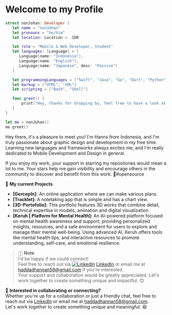 <!--
**HadHanns/HadHanns** is a ✨ _special_ ✨ repository because its `README.md` (this file) appears on your GitHub profile.

Here are some ideas to get you started:

- 🔭 I’m currently working on ...
- 🌱 I’m currently learning ...
- 👯 I’m looking to collaborate on ...
- 🤔 I’m looking for help with ...
- 💬 Ask me about ...
- 📫 How to reach me: ...
- 😄 Pronouns: ...
- ⚡ Fun fact: ...
-->

# Welcome to my Profile

```swift
struct nonJohan: Developer {
   let name = "nonJohan"
   let pronouns = "he/him"
   let location: Location = .IDR 

   let role = "Mobile & Web Developer, Student"
   let languages: [Language] = [
      Language(name: "Indonesia"), 
      Language(name: "English"), 
      Language(name: "Japanese", desc: "Passive")
   ]

   let programmingLanguages = ["Swift", "Java", "Go", "Dart", "Python", "SQL", "React"]
   let markup = ["HTML", "XML"]
   let scripting = ["Bash", "Shell"]

   func greet() {
       print("Hey, thanks for dropping by, feel free to have a look at my work! 👋")
   }
}

let me = nonJohan()
me.greet()
```

Hey there, it's a pleasure to meet you! I'm Hanns from Indonesia, and I'm truly passionate about graphic design and development in my free time. Learning new languages and frameworks always excites me, and I'm really dedicated to Mobile Development and Design in general.

If you enjoy my work, your support in starring my repositories would mean a lot to me. Your stars help me gain visibility and encourage others in the community to discover and benefit from this work. 🌟#opensource

🚀 **My current Projects**
- **[GercepIn]:** An online application where we can make various plans.
- **[Tracklet]:** A notetaking app that is simple and has a chart view.
- **[3D-Portofolio]:** This portfolio features 3D works that combine detail, technical expertise in models, animation and digital visualization
- **[Keruh | Platform for Mental Health]:** An AI-powered platform focused on mental health awareness and support, providing personalized insights, resources, and a safe environment for users to explore and manage their mental well-being. Using advanced AI, Keruh offers tools like mental health tips, and interactive resources to promote understanding, self-care, and emotional resilience.

> ⓘ **Note**  
I'd be happy if we could connect!  
Feel free to reach out via [![LinkedIn](https://img.icons8.com/?size=30&id=67570&format=png&color=000000)](https://www.linkedin.com/in/haddad-hannan) [LinkedIn](https://www.linkedin.com/in/haddad-hannan) or email me at [haddadhannan58@gmail.com](mailto:haddadhannan58@gmail.com) if you're interested.  
Your support and collaboration would be greatly appreciated. Let's work together to create something unique and impactful. 😊

💪 **Interested in collaborating or connecting?** <br/>
Whether you're up for a collaboration or just a friendly chat, feel free to reach out via [LinkedIn](https://www.linkedin.com/in/haddad-hannan) or email me at [haddadhannan58@gmail.com](mailto:haddadhannan58@gmail.com).  
Let's work together to create something unique and meaningful. 😄

<!-- **Let's Connect** 🤝   -->
<!-- [![LinkedIn](https://img.icons8.com/ios-filled/50/000000/linkedin.png)]() -->

